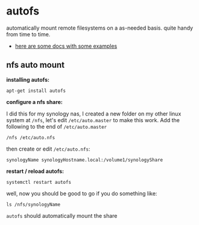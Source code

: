 # autofs

automatically mount remote filesystems on a as-needed basis. quite handy from time to time.

* [here are some docs with some examples](https://help.ubuntu.com/community/Autofs)

## nfs auto mount

**installing autofs:**

```shell
apt-get install autofs
```

**configure a nfs share:**

I did this for my synology nas, I created a new folder on my other linux system at `/nfs`, let's edit `/etc/auto.master` to make this work. Add the following to the end of `/etc/auto.master`

```shell
/nfs /etc/auto.nfs
```

then create or edit `/etc/auto.nfs`:

```shell
synologyName synologyHostname.local:/volume1/synologyShare
```

**restart / reload autofs:**

```shell
systemctl restart autofs
```

well, now you should be good to go if you do something like:

```shell
ls /nfs/synologyName
```

`autofs` should automatically mount the share
